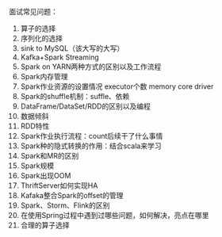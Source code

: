 面试常见问题：

1. 算子的选择
2. 序列化的选择
3. sink to MySQL（该大写的大写）
4. Kafka+Spark Streaming
5. Spark on YARN两种方式的区别以及工作流程
6. Spark内存管理
7. Spark作业资源的设置情况 executor个数 memory core driver
8. Spark的shuffle机制：suffle、依赖
9. DataFrame/DataSet/RDD的区别以及编程
10. 数据倾斜
11. RDD特性
12. Spark作业执行流程：count后续干了什么事情
13. Spark种的隐式转换的作用：结合scala来学习
14. Spark和MR的区别
15. Spark规模
16. Spark出现OOM
17. ThriftServer如何实现HA
18. Kafaka整合Spark的offset的管理
19. Spark、Storm、Flink的区别
20. 在使用Spring过程中遇到过哪些问题，如何解决，亮点在哪里
21. 合理的算子选择


